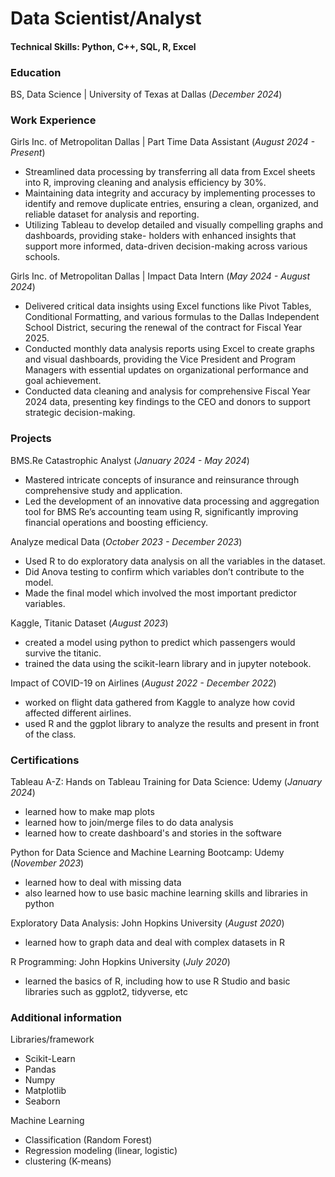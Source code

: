 # Data Scientist/Analyst

#### Technical Skills: Python, C++, SQL, R, Excel

### Education
BS, Data Science | University of Texas at Dallas (_December 2024_)

### Work Experience
Girls Inc. of Metropolitan Dallas | Part Time Data Assistant (_August 2024 - Present_)
- Streamlined data processing by transferring all data from Excel sheets into R, improving cleaning and analysis efficiency by 30%.
- Maintaining data integrity and accuracy by implementing processes to identify and remove duplicate entries, ensuring a clean, organized, and reliable dataset for analysis and reporting.
- Utilizing Tableau to develop detailed and visually compelling graphs and dashboards, providing stake- holders with enhanced insights that support more informed, data-driven decision-making across various schools.

Girls Inc. of Metropolitan Dallas | Impact Data Intern (_May 2024 - August 2024_)
- Delivered critical data insights using Excel functions like Pivot Tables, Conditional Formatting, and various formulas to the Dallas Independent School District, securing the renewal of the contract for Fiscal Year 2025.
- Conducted monthly data analysis reports using Excel to create graphs and visual dashboards, providing the Vice President and Program Managers with essential updates on organizational performance and goal achievement.
- Conducted data cleaning and analysis for comprehensive Fiscal Year 2024 data, presenting key findings to the CEO and donors to support strategic decision-making.

### Projects
BMS.Re
Catastrophic Analyst (_January 2024 - May 2024_)
- Mastered intricate concepts of insurance and reinsurance through comprehensive study and application.
- Led the development of an innovative data processing and aggregation tool for BMS Re’s accounting
team using R, significantly improving financial operations and boosting efficiency.

Analyze medical Data (_October 2023 - December 2023_)
- Used R to do exploratory data analysis on all the variables in the dataset.
- Did Anova testing to confirm which variables don’t contribute to the model.
- Made the final model which involved the most important predictor variables.

Kaggle, Titanic Dataset (_August 2023_)
- created a model using python to predict which passengers would survive the titanic.
- trained the data using the scikit-learn library and in jupyter notebook.

Impact of COVID-19 on Airlines (_August 2022 - December 2022_)
- worked on flight data gathered from Kaggle to analyze how covid affected different airlines.
- used R and the ggplot library to analyze the results and present in front of the class.

### Certifications
Tableau A-Z: Hands on Tableau Training for Data Science: Udemy (_January 2024_)
- learned how to make map plots
- learned how to join/merge files to do data analysis
- learned how to create dashboard's and stories in the software

Python for Data Science and Machine Learning Bootcamp: Udemy (_November 2023_)
- learned how to deal with missing data
- also learned how to use basic machine learning skills and libraries in python

Exploratory Data Analysis: John Hopkins University (_August 2020_)
- learned how to graph data and deal with complex datasets in R

R Programming: John Hopkins University (_July 2020_)
- learned the basics of R, including how to use R Studio and basic libraries such as ggplot2, tidyverse, etc

### Additional information
Libraries/framework
- Scikit-Learn
- Pandas
- Numpy
- Matplotlib
- Seaborn

Machine Learning
- Classification (Random Forest)
- Regression modeling (linear, logistic)
- clustering (K-means)
 
